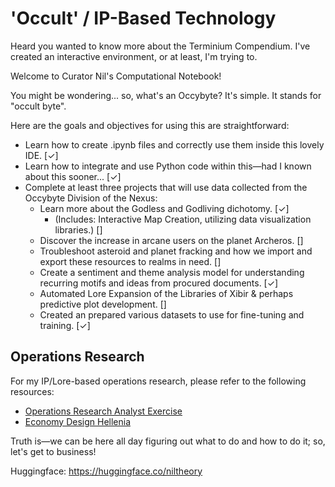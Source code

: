 # 'Occult' / IP-Based Technology

Heard you wanted to know more about the Terminium Compendium. I've created an interactive environment, or at least, I'm trying to.

Welcome to Curator Nil's Computational Notebook!

You might be wondering... so, what's an Occybyte? It's simple. It stands for "occult byte".

Here are the goals and objectives for using this are straightforward:

- Learn how to create .ipynb files and correctly use them inside this lovely IDE. [✓]
- Learn how to integrate and use Python code within this—had I known about this sooner... [✓]
- Complete at least three projects that will use data collected from the Occybyte Division of the Nexus:
    - Learn more about the Godless and Godliving dichotomy. [✓]
        - (Includes: Interactive Map Creation, utilizing data visualization libraries.) []
    - Discover the increase in arcane users on the planet Archeros. []
    - Troubleshoot asteroid and planet fracking and how we import and export these resources to realms in need. []
    - Create a sentiment and theme analysis model for understanding recurring motifs and ideas from procured documents. [✓]
    - Automated Lore Expansion of the Libraries of Xibir & perhaps predictive plot development. []
    - Created an prepared various datasets to use for fine-tuning and training. [✓]

## Operations Research

For my IP/Lore-based operations research, please refer to the following resources:

- [Operations Research Analyst Exercise](https://docs.google.com/spreadsheets/d/1ZFzcRn8IhKosznUzUKPDZ8scAxwK6t9F1pntHivHfpM/edit?usp=sharing)
- [Economy Design Hellenia](https://docs.google.com/spreadsheets/d/1EvHgAz4NfHlQK1MWdSOF0Xh4iHi0bm0eQytyKxgZ3gw/edit?usp=sharing)

Truth is—we can be here all day figuring out what to do and how to do it; so, let's get to business!

Huggingface: https://huggingface.co/niltheory